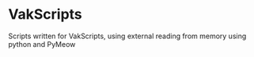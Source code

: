 # VakScripts
Scripts written for VakScripts, using external reading from memory using python and PyMeow
